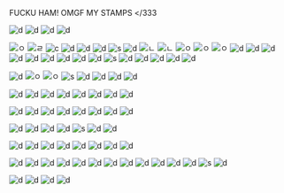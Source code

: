 FUCKU HAM! OMGF MY STAMPS </333

![d](https://media.discordapp.net/attachments/1073270199878418433/1138678576410017922/blinkiesCafe-5i.png?width=187&height=25) ![d](https://media.discordapp.net/attachments/1073270199878418433/1205373106831622194/blinkiesCafe-p6.png?ex=65d8222f&is=65c5ad2f&hm=fc82e8357a2600a635535789bbf5a7313656834e980aae8ebf088bddb8865f3b&=&format=webp&quality=lossless&width=187&height=25) ![d](https://images-ext-2.discordapp.net/external/Z1g10N7QevfF2TCWQxmK1lOY2omEBYyTPaErhbqUt4o/https/blinkies.cafe/b/blinkiesCafe-HG.gif?width=187&height=25) ![d](https://media.discordapp.net/attachments/1073270199878418433/1205291607306543154/IMG_7574.webp?ex=65d7d648&is=65c56148&hm=5f2dcaf7b91b91f9b713d4209623e29b19ad1d22052024fc8db1ee871e1e44c1&=&format=webp&width=187&height=25)

![ㅇ](https://supplies.ju.mp/assets/images/gallery01/0383b620.png?v=9163b103) ![ㄹ](https://supplies.ju.mp/assets/images/gallery02/b3829f51.png?v=9163b103) ![c](https://i.imgur.com/PU9ghqb.png) ![d](https://i.imgur.com/zgaRFiu.gif) ![d](https://i.imgur.com/rxe0TCe.gif)  ![d](https://supplies.ju.mp/assets/images/gallery02/e8d85b97.png?v=9163b103) ![s](https://wilardo.crd.co/assets/images/gallery08/eed9c4dc.png?v=a363c8e1) ![d](https://wilardo.crd.co/assets/images/gallery08/029b6ef8.gif?v=a363c8e1) ![ㄴ](https://wilardo.crd.co/assets/images/gallery11/09303a58.png?v=a363c8e1) ![ㄴ](https://wilardo.crd.co/assets/images/gallery08/771bec75.jpg?v=a363c8e1) ![ㅇ](https://wilardo.crd.co/assets/images/gallery10/3213c214.png?v=a363c8e1) ![ㅇ](https://wilardo.crd.co/assets/images/gallery10/0337f01e.png?v=a363c8e1) ![ㅇ](https://wilardo.crd.co/assets/images/gallery13/2170670e.png?v=a363c8e1) ![d](https://media.discordapp.net/attachments/1073270199878418433/1205287315333976065/IMG_7546.gif?ex=65d7d249&is=65c55d49&hm=8760d3864612059c79a6f204745798eb2ef16aadf397e7c1960110cc2b857fe7&=&width=123&height=70) ![d](https://64.media.tumblr.com/7a94455c84272472d9e16d37e018fc53/957bad2c6a46f594-c4/s250x400/fe1aef8f50b3373cff2c6a9ebe6ad56bd6355bce.gifv) ![d](https://y2k.neocities.org/stamps/tumblr_inline_pf6lisXxFI1tjl8rj_500.png) ![d](https://y2k.neocities.org/stamps2/believe___stamp_by_thecandycoating-dac2n2e.gif) ![d](https://y2k.neocities.org/stamps2/tumblr_inline_p81z5lzK3G1uli46t_500.png) 
![d](https://supplies.ju.mp/assets/images/gallery02/885a92a0.png?v=9163b103) ![d](https://media.discordapp.net/attachments/1073270199878418433/1205287317640839248/IMG_7541.png?ex=65d7d249&is=65c55d49&hm=2b4dfb78d7caeec51d20fde04ae6e68fad417cea9c5510f288a127e35c278cfd&=&format=webp&quality=lossless&width=122&height=68) ![d](https://media.discordapp.net/attachments/1073270199878418433/1205289772189487195/IMG_7553.png?ex=65d7d492&is=65c55f92&hm=053673a288961842795ebe7c390af12fd3545a26f24153df01f3830010417492&=&format=webp&quality=lossless&width=122&height=68) ![d](https://media.discordapp.net/attachments/1073270199878418433/1205289772403269642/IMG_7552.png?ex=65d7d492&is=65c55f92&hm=5fb9e398fcc17115a25d40658aba1b7474262fe0f32276784dabfdfe7ae55c83&=&format=webp&quality=lossless&width=122&height=68) ![s](https://media.discordapp.net/attachments/1073270199878418433/1205289773447520256/IMG_7548.png?ex=65d7d493&is=65c55f93&hm=efc31621396a630c4aa5b941e17910f2c384324f32523b74e4058e98cfd844e3&=&format=webp&quality=lossless&width=122&height=68) ![d](https://media.discordapp.net/attachments/1073270199878418433/1205289772898062356/IMG_7550.png?ex=65d7d493&is=65c55f93&hm=cbc04f674bf8a5e6b6ef49280b7be288c7051a3227f5bd5a53a0d21ceb38b3e9&=&format=webp&quality=lossless&width=122&height=68) ![d](https://images-wixmp-ed30a86b8c4ca887773594c2.wixmp.com/f/9c694ef0-ce82-461b-9e43-ea953fddf162/daq8cyh-9efa9cae-8385-4ce8-9ce8-a6c6926bc04d.gif?token=eyJ0eXAiOiJKV1QiLCJhbGciOiJIUzI1NiJ9.eyJzdWIiOiJ1cm46YXBwOjdlMGQxODg5ODIyNjQzNzNhNWYwZDQxNWVhMGQyNmUwIiwiaXNzIjoidXJuOmFwcDo3ZTBkMTg4OTgyMjY0MzczYTVmMGQ0MTVlYTBkMjZlMCIsIm9iaiI6W1t7InBhdGgiOiJcL2ZcLzljNjk0ZWYwLWNlODItNDYxYi05ZTQzLWVhOTUzZmRkZjE2MlwvZGFxOGN5aC05ZWZhOWNhZS04Mzg1LTRjZTgtOWNlOC1hNmM2OTI2YmMwNGQuZ2lmIn1dXSwiYXVkIjpbInVybjpzZXJ2aWNlOmZpbGUuZG93bmxvYWQiXX0.j65W7XXZN2pfhj1YIPuO3Z0PBfhnQSYufqp-7wIsa0Q) ![d](https://cdn.discordapp.com/attachments/856645951204491304/1057691707661094982/dbqz7wg-d90c5d12-d853-446e-a1f1-7647d7e40ad0.png) ![d](https://cdn.discordapp.com/attachments/1068679731962204200/1069649112099725472/0145fbf8.gif) ![d](https://images-wixmp-ed30a86b8c4ca887773594c2.wixmp.com/f/123d674b-ec3a-48d6-974e-6735d6a62320/d2sm101-95449cb6-e04f-4932-82be-74b71c125875.png/v1/fill/w_99,h_56,strp/meowth_stamp_by_kezzi_rose_d2sm101-fullview.png?token=eyJ0eXAiOiJKV1QiLCJhbGciOiJIUzI1NiJ9.eyJzdWIiOiJ1cm46YXBwOjdlMGQxODg5ODIyNjQzNzNhNWYwZDQxNWVhMGQyNmUwIiwiaXNzIjoidXJuOmFwcDo3ZTBkMTg4OTgyMjY0MzczYTVmMGQ0MTVlYTBkMjZlMCIsIm9iaiI6W1t7ImhlaWdodCI6Ijw9NTYiLCJwYXRoIjoiXC9mXC8xMjNkNjc0Yi1lYzNhLTQ4ZDYtOTc0ZS02NzM1ZDZhNjIzMjBcL2Qyc20xMDEtOTU0NDljYjYtZTA0Zi00OTMyLTgyYmUtNzRiNzFjMTI1ODc1LnBuZyIsIndpZHRoIjoiPD05OSJ9XV0sImF1ZCI6WyJ1cm46c2VydmljZTppbWFnZS5vcGVyYXRpb25zIl19.8KYS_zYZA7clniNsJez6FjlI0Hd3saypPLs4XxIjGEU)

![d](https://media.discordapp.net/attachments/1073270199878418433/1205300835937161226/IMG_7599.png?ex=65d7dee0&is=65c569e0&hm=bb0a444dd92e738215a4524250b845c83bcfe27ea1587a055b6f60aa969d52f1&=&format=webp&quality=lossless&width=122&height=68) ![ㅇ](https://wilardo.crd.co/assets/images/gallery10/76d74e22.png?v=a363c8e1) ![ㅇ](https://wilardo.crd.co/assets/images/gallery13/1e31de50.png?v=a363c8e1) ![s](https://media.discordapp.net/attachments/1073270199878418433/1205300836222247052/IMG_7598.png?ex=65d7dee0&is=65c569e0&hm=0c1019a095137663ee996bdfb639975ab744f332e77ecdb6710da523c1fa3d7f&=&format=webp&quality=lossless&width=122&height=68) ![d](https://media.discordapp.net/attachments/1073270199878418433/1205300834859089980/IMG_7606.png?ex=65d7dee0&is=65c569e0&hm=c6987e1e44149a5d12d7d539762805bfd1dc63443b1a424faed8b1ef082041c5&=&format=webp&quality=lossless&width=122&height=68) ![d](https://media.discordapp.net/attachments/1073270199878418433/1205300835240902727/IMG_7602.png?ex=65d7dee0&is=65c569e0&hm=c40e3a37322465a392908489530975926f54d48d65453b522da42d3f1153f7b6&=&format=webp&quality=lossless&width=125&height=70) ![d](https://media.discordapp.net/attachments/1073270199878418433/1205300835689431040/IMG_7600.png?ex=65d7dee0&is=65c569e0&hm=eb89a7ff503daf508ed562c041e20d3ff5a8b3ed118989fddd601936b11b9235&=&format=webp&quality=lossless&width=122&height=68) ![d](https://media.discordapp.net/attachments/1073270199878418433/1205300835462946887/IMG_7601.png?ex=65d7dee0&is=65c569e0&hm=535c3b41b1e2bbeedb1933507f77488705719954e2e848eed49397392cdafb2a&=&format=webp&quality=lossless&width=122&height=68)
 
![d](https://media.discordapp.net/attachments/1073270199878418433/1205293868938166402/IMG_7559.png?ex=65d7d863&is=65c56363&hm=b9f817df804b8140f8e753d7c9d113a750bf319ee7bbbaa3dc7e04136c7c9794&=&format=webp&quality=lossless&width=122&height=68) ![d](https://64.media.tumblr.com/6639241485e4d8a44424d5068593d105/2b9a0382a6693131-89/s100x200/d1ee148c3fafb0e367142811eccc5675b843f3de.pnj) ![d](https://media.discordapp.net/attachments/1073270199878418433/1205293868694765578/IMG_7560.png?ex=65d7d863&is=65c56363&hm=ba79c326df6aa0d0d8b896d4faa1c51329eb573d89d885bbcb221a1b5bfacec9&=&format=webp&quality=lossless&width=122&height=68) ![d](https://media.discordapp.net/attachments/1073270199878418433/1205293868480733204/IMG_7561.png?ex=65d7d863&is=65c56363&hm=83f09a36b2e0ddea51f515ea02c108ca1e5c5a6ae6a79f08d14a75bbf1f4957b&=&format=webp&quality=lossless&width=122&height=68) ![d](https://media.discordapp.net/attachments/1073270199878418433/1205293868262621194/IMG_7562.png?ex=65d7d863&is=65c56363&hm=3e8a48420fbba5e4cdbb3584500178eec06f68512e5e26c5f9c44e9c83975ce6&=&format=webp&quality=lossless&width=122&height=68) ![d](https://media.discordapp.net/attachments/1073270199878418433/1205301238984614000/IMG_7603.png?ex=65d7df40&is=65c56a40&hm=32955f80045599fe5e785f57f9f7404c0e3e3dedce424e474f56f3cf1fc58e01&=&format=webp&quality=lossless&width=122&height=68) ![d](https://media.discordapp.net/attachments/1073270199878418433/1205301238745407568/IMG_7604.png?ex=65d7df40&is=65c56a40&hm=d71d62adb31f584e4d1bedfb84778b1d9ef886ccd3ee2b35ab55c800a7d643d6&=&format=webp&quality=lossless&width=122&height=68) ![d](https://media.discordapp.net/attachments/1073270199878418433/1205301238397276200/IMG_7605.png?ex=65d7df40&is=65c56a40&hm=040a9a63d2d9ea08e5fce5e7ac5f46ca1c16a80d03f1506f2d03d53ab6278ad7&=&format=webp&quality=lossless&width=122&height=68)

![d](https://media.discordapp.net/attachments/1073270199878418433/1205300802303033384/IMG_7610.png?ex=65d7ded8&is=65c569d8&hm=77e6d60ef48717acbc15230951fc489828d51d3252e8929cbeef28cb33bd8aa9&=&format=webp&quality=lossless&width=122&height=68) ![d](https://media.discordapp.net/attachments/1073270199878418433/1205300801371902023/IMG_7614.png?ex=65d7ded8&is=65c569d8&hm=3cc60b44f715cb817beedca95f6f25eee1aaebba2fab3afbcc0062e340daa6b3&=&format=webp&quality=lossless&width=122&height=68) ![d](https://media.discordapp.net/attachments/1073270199878418433/1205300801652793374/IMG_7613.png?ex=65d7ded8&is=65c569d8&hm=43b7898ec247932ee9623af6e3769520fe17bce912c6a022e15a11d082c786dc&=&format=webp&quality=lossless&width=122&height=68) ![d](https://media.discordapp.net/attachments/1073270199878418433/1205300801849786408/IMG_7612.png?ex=65d7ded8&is=65c569d8&hm=2bbc9efa7d6b162a471ca5d16d2a7850d650d14e04e2c3eee9f0567066c5a1d7&=&format=webp&quality=lossless&width=122&height=68) ![d](https://media.discordapp.net/attachments/1073270199878418433/1205300802097381466/IMG_7611.png?ex=65d7ded8&is=65c569d8&hm=5e4ada5198258529d2f90080a9c50f146471de099572d628200faeda0f051547&=&format=webp&quality=lossless&width=122&height=68) ![d](https://media.discordapp.net/attachments/1073270199878418433/1205300802491523142/IMG_7608.png?ex=65d7ded8&is=65c569d8&hm=02453f6dbffcf4916b0ef284d9fdfe1f20688158dc8f5df98b233eb84bcb0bdf&=&format=webp&quality=lossless&width=122&height=68) ![d](https://media.discordapp.net/attachments/1073270199878418433/1205300802953023578/IMG_7607.png?ex=65d7ded8&is=65c569d8&hm=140d070b16a1c06678cbad1de2f01ec2500b5e5eb2df078de176eeacd3f3f216&=&format=webp&quality=lossless&width=122&height=68) ![d](https://media.discordapp.net/attachments/1073270199878418433/1205300802697306232/IMG_7609.png?ex=65d7ded8&is=65c569d8&hm=ee1ef1cd33c3f58eb11649e10720d9888f63beff57fbf5e710480e90d853a3db&=&format=webp&quality=lossless&width=122&height=68)

![d](https://media.discordapp.net/attachments/1073270199878418433/1205291607797014568/IMG_7572.png?ex=65d7d648&is=65c56148&hm=3993326d3b6750dc21e0c6414a00e52c55467220ff714aff8e05b4fbe63a93e4&=&format=webp&quality=lossless&width=122&height=67) ![d](https://media.discordapp.net/attachments/1073270199878418433/1205291608019435520/IMG_7571.png?ex=65d7d648&is=65c56148&hm=dfb6521fef38c2618388ec9afce28540e46b0e0e1f7b50c0384e55dde4694ed2&=&format=webp&quality=lossless&width=122&height=67) ![d](https://media.discordapp.net/attachments/1073270199878418433/1205287315870580736/IMG_7545.gif?ex=65d7d249&is=65c55d49&hm=52d69c134c522e712bff1ccbf853680868e507f7d76e939b774a0f63f0758f4e&=&width=131&height=78) ![d](https://media.discordapp.net/attachments/1073270199878418433/1205291607512055808/IMG_7573.webp?ex=65d7d648&is=65c56148&hm=a192742678ac9638f04d70f4cb990a7f1829976fe68bf91b6ef14d49c3334304&=&format=webp&width=122&height=67) ![s](https://media.discordapp.net/attachments/1073270199878418433/1205291608459710534/IMG_7569.png?ex=65d7d648&is=65c56148&hm=cbbdc4341eb5026e771c18814f89d31a670e08f2163d97a9dba1a6ddda633a71&=&format=webp&quality=lossless&width=122&height=68) ![d](https://media.discordapp.net/attachments/1073270199878418433/1205292092041994260/IMG_7577.png?ex=65d7d6bb&is=65c561bb&hm=c3e4ffc66a2c3819249b711d3964ad065937505d4b958609d816582bcbd12132&=&format=webp&quality=lossless&width=120&height=70) ![d](https://media.discordapp.net/attachments/1073270199878418433/1205292092293648395/IMG_7576.png?ex=65d7d6bc&is=65c561bc&hm=80565362ce86b4499a01a3c7f89c9206c44aa4c727ec9730fdc25d6c17b9978d&=&format=webp&quality=lossless&width=120&height=70)

![d](https://images-wixmp-ed30a86b8c4ca887773594c2.wixmp.com/f/6388279d-c61d-469e-ba84-435ca580f115/da7mms6-c2d22fbf-94bf-4e02-985f-4f7dd3b98a98.png/v1/fill/w_99,h_56,strp/aoba_stamp_by_kazumishio_da7mms6-fullview.png?token=eyJ0eXAiOiJKV1QiLCJhbGciOiJIUzI1NiJ9.eyJzdWIiOiJ1cm46YXBwOjdlMGQxODg5ODIyNjQzNzNhNWYwZDQxNWVhMGQyNmUwIiwiaXNzIjoidXJuOmFwcDo3ZTBkMTg4OTgyMjY0MzczYTVmMGQ0MTVlYTBkMjZlMCIsIm9iaiI6W1t7ImhlaWdodCI6Ijw9NTYiLCJwYXRoIjoiXC9mXC82Mzg4Mjc5ZC1jNjFkLTQ2OWUtYmE4NC00MzVjYTU4MGYxMTVcL2RhN21tczYtYzJkMjJmYmYtOTRiZi00ZTAyLTk4NWYtNGY3ZGQzYjk4YTk4LnBuZyIsIndpZHRoIjoiPD05OSJ9XV0sImF1ZCI6WyJ1cm46c2VydmljZTppbWFnZS5vcGVyYXRpb25zIl19.4eJY3zymcTRhh_4PQJhDTpOTb6WoIZP39Ih_AdF6Qz4) ![d](https://media.discordapp.net/attachments/1073270199878418433/1205289771585241098/IMG_7555.gif?ex=65d7d492&is=65c55f92&hm=28a5e80ddd090f728cd3aa6308fac45d300c1ee9f9911fe9cfee340bd3331a47&=&width=123&height=70) ![d](https://media.discordapp.net/attachments/1073270199878418433/1205287317179474032/IMG_7543.png?ex=65d7d249&is=65c55d49&hm=482c79ca3efc5605a6e9ab025894917a9459eda6bbae18edb76c07433df36b27&=&format=webp&quality=lossless&width=122&height=68) ![d](https://images-wixmp-ed30a86b8c4ca887773594c2.wixmp.com/f/8b1faf1a-6f00-4e9b-98c8-ca4ef44db603/d7lw7fo-74b49f33-5ea4-455a-b159-8c8009270ec5.png?token=eyJ0eXAiOiJKV1QiLCJhbGciOiJIUzI1NiJ9.eyJzdWIiOiJ1cm46YXBwOjdlMGQxODg5ODIyNjQzNzNhNWYwZDQxNWVhMGQyNmUwIiwiaXNzIjoidXJuOmFwcDo3ZTBkMTg4OTgyMjY0MzczYTVmMGQ0MTVlYTBkMjZlMCIsIm9iaiI6W1t7InBhdGgiOiJcL2ZcLzhiMWZhZjFhLTZmMDAtNGU5Yi05OGM4LWNhNGVmNDRkYjYwM1wvZDdsdzdmby03NGI0OWYzMy01ZWE0LTQ1NWEtYjE1OS04YzgwMDkyNzBlYzUucG5nIn1dXSwiYXVkIjpbInVybjpzZXJ2aWNlOmZpbGUuZG93bmxvYWQiXX0.73vXzBNDWGliLF-sRu27JQ0z342tuqUr6FIOjrrGvO0) ![d](https://images-wixmp-ed30a86b8c4ca887773594c2.wixmp.com/f/1c534523-c226-4806-94d3-82a015cd98a4/d7fp3ho-b8e3f59d-0849-4550-a07f-3f226513c403.gif?token=eyJ0eXAiOiJKV1QiLCJhbGciOiJIUzI1NiJ9.eyJzdWIiOiJ1cm46YXBwOjdlMGQxODg5ODIyNjQzNzNhNWYwZDQxNWVhMGQyNmUwIiwiaXNzIjoidXJuOmFwcDo3ZTBkMTg4OTgyMjY0MzczYTVmMGQ0MTVlYTBkMjZlMCIsIm9iaiI6W1t7InBhdGgiOiJcL2ZcLzFjNTM0NTIzLWMyMjYtNDgwNi05NGQzLTgyYTAxNWNkOThhNFwvZDdmcDNoby1iOGUzZjU5ZC0wODQ5LTQ1NTAtYTA3Zi0zZjIyNjUxM2M0MDMuZ2lmIn1dXSwiYXVkIjpbInVybjpzZXJ2aWNlOmZpbGUuZG93bmxvYWQiXX0.YU8rmklFeRr2h16H36AaKIYu4XCR6XVtUyN5MWuADJs) ![d](https://media.discordapp.net/attachments/1073270199878418433/1205289771304230932/IMG_7556.png?ex=65d7d492&is=65c55f92&hm=698e8df4058deac71d90fa18c2a06a7352786266a50ee114b336e431796cbe38&=&format=webp&quality=lossless&width=122&height=67) ![d](https://media.discordapp.net/attachments/1073270199878418433/1205292201337290772/IMG_7579.webp?ex=65d7d6d6&is=65c561d6&hm=4c27db27c6279c91ddc3866fe5da7a0461c0c0a3cc98f1f838822ffea4964f25&=&format=webp&width=122&height=70) ![d](https://media.discordapp.net/attachments/1073270199878418433/1205292201555263488/IMG_7578.png?ex=65d7d6d6&is=65c561d6&hm=4ee5d6246118e1694bd0dcc35a6da48d4d174598463a2424b2f81b84933ebff6&=&format=webp&quality=lossless&width=122&height=68)

![d](https://images-ext-1.discordapp.net/external/XXzYjwbrQAUVkeFC4lu-o3kT3MggaO0ViMSK20fpSyo/https/camo.githubusercontent.com/a0b43abdd58acecd0ad8cf1d331f075b283a6b0dd3e0a8a47b620e629fad80b7/68747470733a2f2f36342e6d656469612e74756d626c722e636f6d2f65303866323439316431633132633261376236346662313535336365353634612f74756d626c725f707668756e6f524c7872317862677530386f345f3130302e706e67?format=webp&width=123&height=70) ![d](https://media.discordapp.net/attachments/1073270199878418433/1205298082401488956/IMG_7594.png?ex=65d7dc50&is=65c56750&hm=553d3de746b9f1eb156b25363ef8f60c1079b978444048842924a6d0672eb234&=&format=webp&quality=lossless&width=122&height=68) ![d](https://media.discordapp.net/attachments/1073270199878418433/1205298083282419782/IMG_7591.png?ex=65d7dc50&is=65c56750&hm=68779e1b55f7aa3368ea46e83d2042921c86db82d4b3285018460b18c3c6cfaf&=&format=webp&quality=lossless&width=122&height=68) ![d](https://media.discordapp.net/attachments/1073270199878418433/1205298084003975189/IMG_7588.png?ex=65d7dc50&is=65c56750&hm=57e26fe70af712d65789f3427dd59d5467e575755ad639f1df83566f0c7df9d3&=&format=webp&quality=lossless&width=122&height=68) ![d](https://media.discordapp.net/attachments/1073270199878418433/1205298082754076743/IMG_7593.png?ex=65d7dc50&is=65c56750&hm=0267764829d69327a4b775811fc90df18e23b5f01b7fc38e46c2ef0a80b53512&=&format=webp&quality=lossless&width=122&height=68) ![d](https://media.discordapp.net/attachments/1073270199878418433/1205298082963656794/IMG_7592.png?ex=65d7dc50&is=65c56750&hm=2f3daeef35ce6ade51447b2254f05a68fed7f6f4f2a27c73aa511fa2185c4f89&=&format=webp&quality=lossless&width=122&height=68) ![d](https://media.discordapp.net/attachments/1073270199878418433/1205298083525566495/IMG_7590.png?ex=65d7dc50&is=65c56750&hm=91746954cf498434ef76146c38af33e939f107eda6c5d0be729da78e7e847d1a&=&format=webp&quality=lossless&width=122&height=68) ![d](https://media.discordapp.net/attachments/1073270199878418433/1205298082112340029/IMG_7595.png?ex=65d7dc50&is=65c56750&hm=27c8868ab04017b025d7634e696aaf42a0dc8d99cdcf9240ff54d4abe7a4ec08&=&format=webp&quality=lossless&width=122&height=68) ![d](https://media.discordapp.net/attachments/1073270199878418433/1205298083785605230/IMG_7589.png?ex=65d7dc50&is=65c56750&hm=a983a2781f9251bb6d337bef8d6574ea7a7fab3e5fc48d2957b3a2ba3c8e5202&=&format=webp&quality=lossless&width=122&height=68) ![d](https://media.discordapp.net/attachments/1073270199878418433/1205298081843908638/IMG_7596.png?ex=65d7dc50&is=65c56750&hm=030ba2efe78305ef049fdbfa1cb0d5b9f10b11bfbc5ebeb81903b5b9b20ec666&=&format=webp&quality=lossless&width=122&height=68) ![d](https://media.discordapp.net/attachments/1073270199878418433/1205298088344821852/IMG_7584.png?ex=65d7dc51&is=65c56751&hm=f8df5acc1100c879f8e69b32c23a6bc91b811dc92a8f709ac6cfcf605962b942&=&format=webp&quality=lossless&width=122&height=68) ![d](https://media.discordapp.net/attachments/1073270199878418433/1205298084305961031/IMG_7585.png?ex=65d7dc50&is=65c56750&hm=286159634a09b5f60561d3fce847df107794eef85ac015a28460dc35b17c948e&=&format=webp&quality=lossless&width=122&height=68) ![s](https://media.discordapp.net/attachments/1073270199878418433/1205289771996553257/IMG_7554.png?ex=65d7d492&is=65c55f92&hm=dac9132378601c3c2dfe91a1778187ca4b5c0f487e1c1a1a57ad147193ce9d40&=&format=webp&quality=lossless&width=122&height=68)  ![d](https://images-wixmp-ed30a86b8c4ca887773594c2.wixmp.com/f/bef665ae-4eed-4510-bf72-5980451aba11/da5g311-9140dd30-d57b-4083-9e1d-62e6ba8a049c.jpg/v1/fill/w_99,h_56,q_75,strp/ensemble_starts_stamp_by_mea_min_da5g311-fullview.jpg?token=eyJ0eXAiOiJKV1QiLCJhbGciOiJIUzI1NiJ9.eyJzdWIiOiJ1cm46YXBwOjdlMGQxODg5ODIyNjQzNzNhNWYwZDQxNWVhMGQyNmUwIiwiaXNzIjoidXJuOmFwcDo3ZTBkMTg4OTgyMjY0MzczYTVmMGQ0MTVlYTBkMjZlMCIsIm9iaiI6W1t7ImhlaWdodCI6Ijw9NTYiLCJwYXRoIjoiXC9mXC9iZWY2NjVhZS00ZWVkLTQ1MTAtYmY3Mi01OTgwNDUxYWJhMTFcL2RhNWczMTEtOTE0MGRkMzAtZDU3Yi00MDgzLTllMWQtNjJlNmJhOGEwNDljLmpwZyIsIndpZHRoIjoiPD05OSJ9XV0sImF1ZCI6WyJ1cm46c2VydmljZTppbWFnZS5vcGVyYXRpb25zIl19.6kuGg5ZOVlHczptadBzNiVVxJZ_fKMfYzKxN0xRP3cY)

![d](https://lifted.crd.co/assets/images/gallery03/e1301be4.jpg?v=540c5116) ![d](https://lifted.crd.co/assets/images/gallery03/1603b7b6.jpg?v=540c5116) ![d](https://lifted.crd.co/assets/images/gallery03/9a5959e5.gif?v=540c5116) ![d](https://lifted.crd.co/assets/images/gallery03/79b7d3fb.jpg?v=540c5116)
<!--
**LAy7LOW2/LAy7LOW2** is a ✨ _special_ ✨ repository because its `README.md` (this file) appears on your GitHub profile.

Here are some ideas to get you started:

- 🔭 I’m currently working on ...
- 🌱 I’m currently learning ...
- 👯 I’m looking to collaborate on ...
- 🤔 I’m looking for help with ...
- 💬 Ask me about ...
- 📫 How to reach me: ...
- 😄 Pronouns: ...
- ⚡ Fun fact: ...
-->
